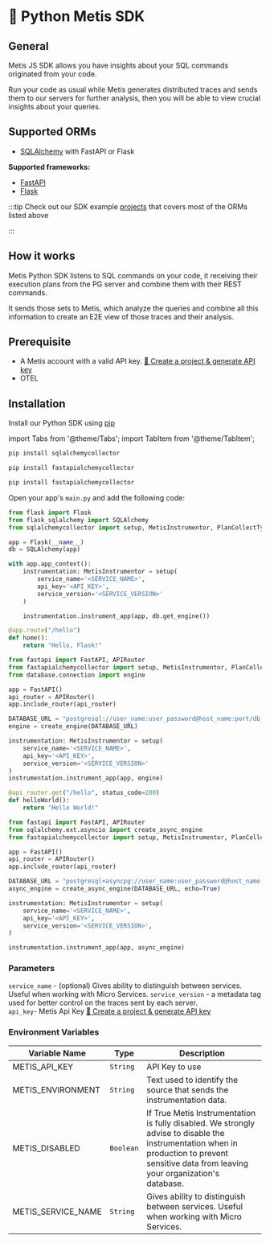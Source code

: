# 🐍 Python Metis SDK

## **General**

Metis JS SDK allows you have insights about your SQL commands originated from your code.

Run your code as usual while Metis generates distributed traces and sends them to our servers for further analysis, then you will be able to view crucial insights about your queries.

## **Supported ORMs**

- [SQLAlchemy](https://www.sqlalchemy.org) with FastAPI or Flask

**Supported frameworks:**

- [FastAPI](https://fastapi.tiangolo.com)
- [Flask](https://flask.palletsprojects.com/en/2.3.x/)

:::tip
Check out our SDK example [projects](https://github.com/metis-data/sdk-examples/tree/main/python) that covers most of the ORMs listed above

:::

## **How it works**

Metis Python SDK listens to SQL commands on your code, it receiving their execution plans from the PG server and combine them with their REST commands.

It sends those sets to Metis, which analyze the queries and combine all this information to create an E2E view of those traces and their analysis.

## **Prerequisite**

- A Metis account with a valid API key. [🥽 Create a project & generate API key](../Create%20a%20project%20&%20generate%20API%20key.md)
- OTEL

## **Installation**

Install our Python SDK using [pip](https://pip.pypa.io/en/stable/)

import Tabs from '@theme/Tabs';
import TabItem from '@theme/TabItem';

<Tabs groupId="py-installation">
<TabItem value="flask" label="Flask">

```bash
pip install sqlalchemycollector
```

</TabItem>

<TabItem value="FastAPIs" label="FastAPI (Sync)">

```bash
pip install fastapialchemycollector
```

</TabItem>
<TabItem value="FastAPIa" label="FastAPI (Async)">

```bash
pip install fastapialchemycollector
```

</TabItem>
</Tabs>

Open your app's `main.py` and add the following code:

<Tabs groupId="py-installation">
<TabItem value="flask" label="Flask">

```py
from flask import Flask
from flask_sqlalchemy import SQLAlchemy
from sqlalchemycollector import setup, MetisInstrumentor, PlanCollectType

app = Flask(__name__)
db = SQLAlchemy(app)

with app.app_context():
    instrumentation: MetisInstrumentor = setup(
        service_name='<SERVICE_NAME>',
        api_key='<API_KEY>',
        service_version='<SERVICE_VERSION>'
    )

    instrumentation.instrument_app(app, db.get_engine())

@app.route("/hello")
def home():
    return "Hello, Flask!"
```

</TabItem>

<TabItem value="FastAPIs" label="FastAPI (Sync)">

```py
from fastapi import FastAPI, APIRouter
from fastapialchemycollector import setup, MetisInstrumentor, PlanCollectType
from database.connection import engine

app = FastAPI()
api_router = APIRouter()
app.include_router(api_router)

DATABASE_URL = "postgresql://user_name:user_password@host_name:port/db_name"
engine = create_engine(DATABASE_URL)

instrumentation: MetisInstrumentor = setup(
    service_name='<SERVICE_NAME>',
    api_key='<API_KEY>',
    service_version='<SERVICE_VERSION>'
)
instrumentation.instrument_app(app, engine)

@api_router.get("/hello", status_code=200)
def helloWorld():
    return "Hello World!"
```

</TabItem>
<TabItem value="FastAPIa" label="FastAPI (Async)">

```py
from fastapi import FastAPI, APIRouter
from sqlalchemy.ext.asyncio import create_async_engine
from fastapialchemycollector import setup, MetisInstrumentor, PlanCollectType

app = FastAPI()
api_router = APIRouter()
app.include_router(api_router)

DATABASE_URL = "postgresql+asyncpg://user_name:user_password@host_name:port/db_name"
async_engine = create_async_engine(DATABASE_URL, echo=True)

instrumentation: MetisInstrumentor = setup(
    service_name='<SERVICE_NAME>',
    api_key='<API_KEY>',
    service_version='<SERVICE_VERSION>',
)

instrumentation.instrument_app(app, async_engine)
```

</TabItem>
</Tabs>

### Parameters

`service_name` - (optional) Gives ability to distinguish between services. Useful when working with Micro Services.
`service_version` - a metadata tag used for better control on the traces sent by each server.  
`api_key`- Metis Api Key [🥽 Create a project & generate API key](../Create%20a%20project%20&%20generate%20API%20key.md)

### Environment Variables

| Variable Name      | Type      | Description                                                                                                                                                                                |
| ------------------ | --------- | ------------------------------------------------------------------------------------------------------------------------------------------------------------------------------------------ |
| METIS_API_KEY      | `String`  | API Key to use                                                                                                                                                                             |
| METIS_ENVIRONMENT  | `String`  | Text used to identify the source that sends the instrumentation data.                                                                                                                      |
| METIS_DISABLED     | `Boolean` | If True Metis Instrumentation is fully disabled. We strongly advise to disable the instrumentation when in production to prevent sensitive data from leaving your organization's database. |
| METIS_SERVICE_NAME | `String`  | Gives ability to distinguish between services. Useful when working with Micro Services.                                                                                                    |
